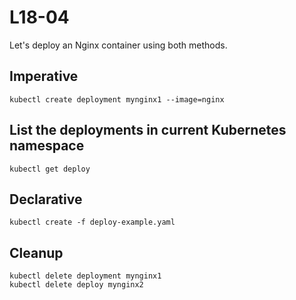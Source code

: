 # L18-04

Let's deploy an Nginx container using both methods.

## Imperative

    kubectl create deployment mynginx1 --image=nginx

##  List the deployments in current Kubernetes namespace

    kubectl get deploy

## Declarative

    kubectl create -f deploy-example.yaml

## Cleanup

    kubectl delete deployment mynginx1
    kubectl delete deploy mynginx2

